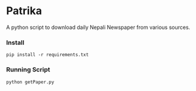 # Patrika

A python script to download daily Nepali Newspaper from various sources.

### Install

```
pip install -r requirements.txt
```

### Running Script

```
python getPaper.py
```

